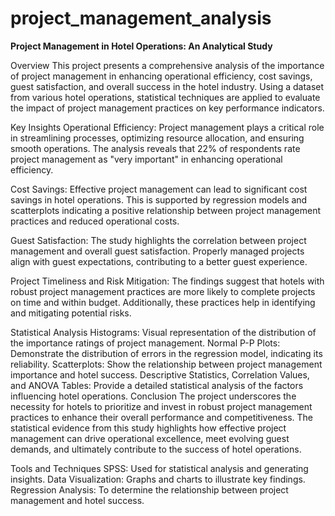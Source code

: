 # project_management_analysis

**Project Management in Hotel Operations: An Analytical Study**

Overview
This project presents a comprehensive analysis of the importance of project management in enhancing operational efficiency, cost savings, guest satisfaction, and overall success in the hotel industry. Using a dataset from various hotel operations, statistical techniques are applied to evaluate the impact of project management practices on key performance indicators.

Key Insights
Operational Efficiency: Project management plays a critical role in streamlining processes, optimizing resource allocation, and ensuring smooth operations. The analysis reveals that 22% of respondents rate project management as "very important" in enhancing operational efficiency.

Cost Savings: Effective project management can lead to significant cost savings in hotel operations. This is supported by regression models and scatterplots indicating a positive relationship between project management practices and reduced operational costs.

Guest Satisfaction: The study highlights the correlation between project management and overall guest satisfaction. Properly managed projects align with guest expectations, contributing to a better guest experience.

Project Timeliness and Risk Mitigation: The findings suggest that hotels with robust project management practices are more likely to complete projects on time and within budget. Additionally, these practices help in identifying and mitigating potential risks.

Statistical Analysis
Histograms: Visual representation of the distribution of the importance ratings of project management.
Normal P-P Plots: Demonstrate the distribution of errors in the regression model, indicating its reliability.
Scatterplots: Show the relationship between project management importance and hotel success.
Descriptive Statistics, Correlation Values, and ANOVA Tables: Provide a detailed statistical analysis of the factors influencing hotel operations.
Conclusion
The project underscores the necessity for hotels to prioritize and invest in robust project management practices to enhance their overall performance and competitiveness. The statistical evidence from this study highlights how effective project management can drive operational excellence, meet evolving guest demands, and ultimately contribute to the success of hotel operations.

Tools and Techniques
SPSS: Used for statistical analysis and generating insights.
Data Visualization: Graphs and charts to illustrate key findings.
Regression Analysis: To determine the relationship between project management and hotel success.
